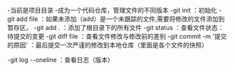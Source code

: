 -当前是项目目录
-成为一个代码仓库，管理文件的不同版本
-git init                   ：初始化
-git add file               ：如果未添加（add）是一个未跟踪的文件,需要将修改的文件添加到暂存区，
-git add .                  ：添加了根目录下的所有文件
-git status                 ：查看文件状态：待提交的变更
-git diff file              ：查看文件修改与修改前的差别
-git commit -m '提交的原因'  ：最后提交一次严谨的修改到本地仓库（里面是各个文件的快照）

-git log --oneline          ：查看日志（版本）
